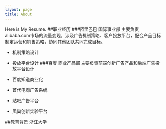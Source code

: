 ```yaml
---
layout: page
title: About
---
```


Here is My Resume.
##职业经历
###阿里巴巴 国际事业部
主要负责alibaba.com市场的流量变现，涉及广告机制策略、客户投放平台，配合产品目标制定运营和销售策略，协同其他团队共同完成目标。  

* 机制策略设计  
* 投放平台设计
###百度 商业产品部
主要负责前端创新广告产品和后端广告投放平台设计  

* 百度知道商业化
* 首代电商广告系统
* 贴吧广告平台
* 凤巢创新实验平台

##教育背景
浙江大学